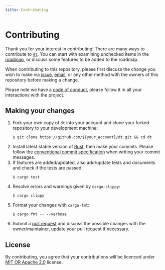 ```yaml
---
title: Contributing
---
```


# Contributing

Thank you for your interest in contributing! There are many ways to contribute
to [`dt`](https://github.com/blurgyy/dt).  You can start with examining
unchecked items in the
[roadmap](https://github.com/blurgyy/dt/blob/main/roadmap.md), or discuss some
features to be added to the roadmap.

When contributing to this repository, please first discuss the change you wish
to make via [issue](https://github.com/blurgyy/dt/issues),
[email](mailto:gy@blurgy.xyz), or any other method with the owners of this
repository before making a change.

Please note we have a [code of
conduct](https://github.com/blurgyy/dt/blob/main/CODE_OF_CONDUCT.md), please
follow it in all your interactions with the project.

## Making your changes

1. Fork your own copy of `dt` into your account and clone your forked
   repository to your development machine:
   ```shell
   $ git clone https://github.com/${your_account}/dt.git && cd dt
   ```
2. Install latest stable version of [Rust](https://github.com/rust-lang/rust),
   then make your commits.  Please follow the [conventional commit
   specification](https://www.conventionalcommits.org/) when writing your
   commit messages.
3. If features are added/updated, also add/update tests and documents and
   check if the tests are passed:
   ```shell
   $ cargo test
   ```
4. Resolve errors and warnings given by `cargo-clippy`:
   ```shell
   $ cargo clippy
   ```
5. Format your changes with `cargo-fmt`:
   ```shell
   $ cargo fmt -- --verbose
   ```
6. Submit a [pull request](https://github.com/blurgyy/dt/pulls) and discuss
   the possible changes with the owner/maintainer, update your pull request if
   necessary.

## License

By contributing, you agree that your contributions will be licenced under [MIT
OR Apache 2.0](https://github.com/blurgyy/dt/blob/main/LICENSE) license.
